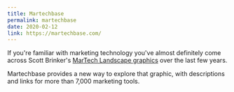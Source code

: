 ```yaml
---
title: Martechbase
permalink: martechbase
date: 2020-02-12
link: https://martechbase.com/
---
```


If you're familiar with marketing technology you've almost definitely come across Scott Brinker's [MarTech Landscape graphics](https://chiefmartec.com/2019/04/marketing-technology-landscape-supergraphic-2019/) over the last few years.

Martechbase provides a new way to explore that graphic, with descriptions and links for more than 7,000 marketing tools.
